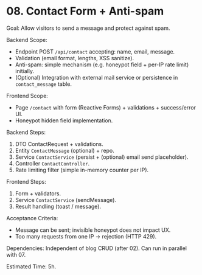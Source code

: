 # 08. Contact Form + Anti-spam

Goal: Allow visitors to send a message and protect against spam.

Backend Scope:
- Endpoint POST `/api/contact` accepting: name, email, message.
- Validation (email format, lengths, XSS sanitize).
- Anti-spam: simple mechanism (e.g. honeypot field + per-IP rate limit) initially.
- (Optional) Integration with external mail service or persistence in `contact_message` table.

Frontend Scope:
- Page `/contact` with form (Reactive Forms) + validations + success/error UI.
- Honeypot hidden field implementation.

Backend Steps:
1. DTO ContactRequest + validations.
2. Entity `ContactMessage` (optional) + repo.
3. Service `ContactService` (persist + (optional) email send placeholder).
4. Controller `ContactController`.
5. Rate limiting filter (simple in-memory counter per IP).

Frontend Steps:
1. Form + validators.
2. Service `ContactService` (sendMessage).
3. Result handling (toast / message).

Acceptance Criteria:
- Message can be sent; invisible honeypot does not impact UX.
- Too many requests from one IP -> rejection (HTTP 429).

Dependencies: Independent of blog CRUD (after 02). Can run in parallel with 07.

Estimated Time: 5h.

